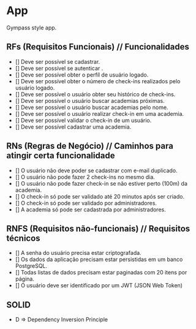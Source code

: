 # App

Gympass style app.

## RFs (Requisitos Funcionais) // Funcionalidades

- [] Deve ser possível se cadastrar.
- [] Deve ser possível se autenticar .
- [] Deve ser possível obter o perfíl de usuário logado.
- [] Deve ser possível obter o número de check-ins realizados pelo usuário logado.
- [] Deve ser possível o usuário obter seu histórico de check-ins.
- [] Deve ser possível o usuário buscar academias próximas.
- [] Deve ser possível o usuário buscar academias pelo nome.
- [] Deve ser possível o usuário realizar check-in em uma academia.
- [] Deve ser possível validar o check-in de um usuário.
- [] Deve ser possível cadastrar uma academia.

## RNs (Regras de Negócio) // Caminhos para atingir certa funcionalidade

- [] O usuário não deve poder se cadastrar com e-mail duplicado.
- [] O usuário não pode fazer 2 check-ins no mesmo dia.
- [] O usuário não pode fazer check-in se não estiver perto (100m) da academia.
- [] O check-in só pode ser validado até 20 minutos após ser criado.
- [] O check-in só pode ser validado por administradores.
- [] A academia só pode ser cadastrada por administradores.

## RNFS (Requisitos não-funcionais) // Requisitos técnicos

- [] A senha do usuário precisa estar criptografada.
- [] Os dados da aplicação precisam estar persistidas em um banco PostgreSQL.
- [] Todas listas de dados precisam estar paginadas com 20 itens por página.
- [] O usuário deve ser identificado por um JWT (JSON Web Token)

## SOLID

- D => Dependency Inversion Principle
